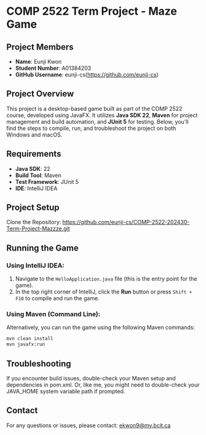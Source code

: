 # COMP 2522 Term Project - Maze Game 

## Project Members
- **Name**: Eunji Kwon
- **Student Number**: A01384203
- **GitHub Username**: eunji-cs(https://github.com/eunji-cs)


## Project Overview
This project is a desktop-based game built as part of the COMP 2522 course, developed using JavaFX. It utilizes **Java SDK 22**, **Maven** for project management and build automation, and **JUnit 5** for testing. Below, you'll find the steps to compile, run, and troubleshoot the project on both Windows and macOS.

## Requirements
- **Java SDK**: 22
- **Build Tool**: Maven
- **Test Framework**: JUnit 5
- **IDE**: IntelliJ IDEA

## Project Setup

Clone the Repository:
https://github.com/eunji-cs/COMP-2522-202430-Term-Project-Mazzze.git</br>

## Running the Game

### Using IntelliJ IDEA:
1. Navigate to the `HelloApplication.java` file (this is the entry point for the game).
2. In the top right corner of IntelliJ, click the **Run** button or press `Shift + F10` to compile and run the game.

### Using Maven (Command Line):
Alternatively, you can run the game using the following Maven commands:
```bash
mvn clean install
mvn javafx:run
```


## Troubleshooting

If you encounter build issues, double-check your Maven setup and dependencies in pom.xml.
Or, like me, you might need to double-check your JAVA_HOME system variable path if prompted.

## Contact 

For any questions or issues, please contact:
[ekwon9@my.bcit.ca](https://github.com/eunji-cs/COMP-2522-202430-Term-Project-Mazzze.git)

